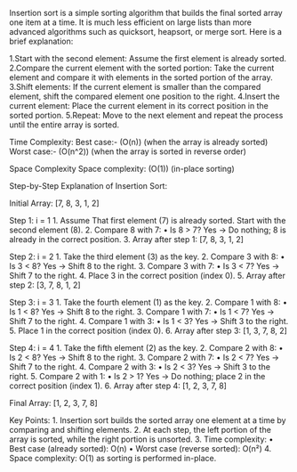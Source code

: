 Insertion sort is a simple sorting algorithm that builds the final sorted array one item at a time. 
It is much less efficient on large lists than more advanced algorithms 
such as quicksort, heapsort, or merge sort. Here is a brief explanation:  

1.Start with the second element: 
Assume the first element is already sorted.
2.Compare the current element with the sorted portion: 
Take the current element and compare it with elements in the sorted portion of the array.
3.Shift elements: 
If the current element is smaller than the compared element, shift the compared element one position to the right.
4.Insert the current element: 
Place the current element in its correct position in the sorted portion.
5.Repeat: 
Move to the next element and repeat the process until the entire array is sorted.

Time Complexity:
Best case:- (O(n)) (when the array is already sorted)
Worst case:- (O(n^2)) (when the array is sorted in reverse order)

Space Complexity
Space complexity: (O(1)) (in-place sorting)



Step-by-Step Explanation of Insertion Sort:

Initial Array: [7, 8, 3, 1, 2]

Step 1: i = 1
	1.	Assume That first element (7) is already sorted. Start with the second element (8).
	2.	Compare 8 with 7:
	•	Is 8 > 7? Yes → Do nothing; 8 is already in the correct position.
	3.	Array after step 1: [7, 8, 3, 1, 2]

Step 2: i = 2
	1.	Take the third element (3) as the key.
	2.	Compare 3 with 8:
	•	Is 3 < 8? Yes → Shift 8 to the right.
	3.	Compare 3 with 7:
	•	Is 3 < 7? Yes → Shift 7 to the right.
	4.	Place 3 in the correct position (index 0).
	5.	Array after step 2: [3, 7, 8, 1, 2]

Step 3: i = 3
	1.	Take the fourth element (1) as the key.
	2.	Compare 1 with 8:
	•	Is 1 < 8? Yes → Shift 8 to the right.
	3.	Compare 1 with 7:
	•	Is 1 < 7? Yes → Shift 7 to the right.
	4.	Compare 1 with 3:
	•	Is 1 < 3? Yes → Shift 3 to the right.
	5.	Place 1 in the correct position (index 0).
	6.	Array after step 3: [1, 3, 7, 8, 2]

Step 4: i = 4
	1.	Take the fifth element (2) as the key.
	2.	Compare 2 with 8:
	•	Is 2 < 8? Yes → Shift 8 to the right.
	3.	Compare 2 with 7:
	•	Is 2 < 7? Yes → Shift 7 to the right.
	4.	Compare 2 with 3:
	•	Is 2 < 3? Yes → Shift 3 to the right.
	5.	Compare 2 with 1:
	•	Is 2 > 1? Yes → Do nothing; place 2 in the correct position (index 1).
	6.	Array after step 4: [1, 2, 3, 7, 8]

Final Array: [1, 2, 3, 7, 8]

Key Points:
	1.	Insertion sort builds the sorted array one element at a time by comparing and shifting elements.
	2.	At each step, the left portion of the array is sorted, while the right portion is unsorted.
	3.	Time complexity:
	•	Best case (already sorted): O(n)
	•	Worst case (reverse sorted): O(n²)
	4.	Space complexity: O(1) as sorting is performed in-place.